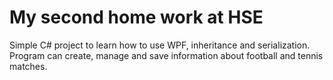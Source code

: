 # My second home work at HSE
Simple C# project to learn how to use WPF, inheritance and serialization.
Program can create, manage and save information about football and tennis matches.
